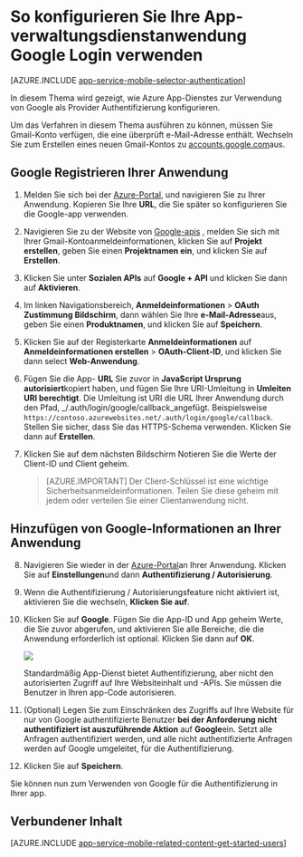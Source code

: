 <properties
    pageTitle="So konfigurieren Sie die Google-Authentifizierung für Ihre App Services-Anwendung"
    description="Informationen Sie zum Konfigurieren von Google-Authentifizierung für Ihre App Services-Anwendung."
    services="app-service"
    documentationCenter=""
    authors="mattchenderson"
    manager="erikre"
    editor=""/>

<tags
    ms.service="app-service-mobile"
    ms.workload="mobile"
    ms.tgt_pltfrm="na"
    ms.devlang="multiple"
    ms.topic="article"
    ms.date="10/01/2016"
    ms.author="mahender"/>

# <a name="how-to-configure-your-app-service-application-to-use-google-login"></a>So konfigurieren Sie Ihre App-verwaltungsdienstanwendung Google Login verwenden

[AZURE.INCLUDE [app-service-mobile-selector-authentication](../../includes/app-service-mobile-selector-authentication.md)]

In diesem Thema wird gezeigt, wie Azure App-Dienstes zur Verwendung von Google als Provider Authentifizierung konfigurieren.

Um das Verfahren in diesem Thema ausführen zu können, müssen Sie Gmail-Konto verfügen, die eine überprüft e-Mail-Adresse enthält. Wechseln Sie zum Erstellen eines neuen Gmail-Kontos zu [accounts.google.com](http://go.microsoft.com/fwlink/p/?LinkId=268302)aus.

## <a name="register"> </a>Google Registrieren Ihrer Anwendung

1. Melden Sie sich bei der [Azure-Portal], und navigieren Sie zu Ihrer Anwendung. Kopieren Sie Ihre **URL**, die Sie später so konfigurieren Sie die Google-app verwenden.

2. Navigieren Sie zu der Website von [Google-apis](http://go.microsoft.com/fwlink/p/?LinkId=268303) , melden Sie sich mit Ihrer Gmail-Kontoanmeldeinformationen, klicken Sie auf **Projekt erstellen**, geben Sie einen **Projektnamen ein**, und klicken Sie auf **Erstellen**.

3. Klicken Sie unter **Sozialen APIs** auf **Google + API** und klicken Sie dann auf **Aktivieren**.

4. Im linken Navigationsbereich, **Anmeldeinformationen** > **OAuth Zustimmung Bildschirm**, dann wählen Sie Ihre **e-Mail-Adresse**aus, geben Sie einen **Produktnamen**, und klicken Sie auf **Speichern**.

5. Klicken Sie auf der Registerkarte **Anmeldeinformationen** auf **Anmeldeinformationen erstellen** > **OAuth-Client-ID**, und klicken Sie dann select **Web-Anwendung**.

6. Fügen Sie die App- **URL** Sie zuvor in **JavaScript Ursprung autorisiert**kopiert haben, und fügen Sie Ihre URI-Umleitung in **Umleiten URI berechtigt**. Die Umleitung ist URI die URL Ihrer Anwendung durch den Pfad, _/.auth/login/google/callback_angefügt. Beispielsweise `https://contoso.azurewebsites.net/.auth/login/google/callback`. Stellen Sie sicher, dass Sie das HTTPS-Schema verwenden. Klicken Sie dann auf **Erstellen**.

7. Klicken Sie auf dem nächsten Bildschirm Notieren Sie die Werte der Client-ID und Client geheim.


    > [AZURE.IMPORTANT]
    Der Client-Schlüssel ist eine wichtige Sicherheitsanmeldeinformationen. Teilen Sie diese geheim mit jedem oder verteilen Sie einer Clientanwendung nicht.


## <a name="secrets"> </a>Hinzufügen von Google-Informationen an Ihrer Anwendung

8. Navigieren Sie wieder in der [Azure-Portal]an Ihrer Anwendung. Klicken Sie auf **Einstellungen**und dann **Authentifizierung / Autorisierung**.

9. Wenn die Authentifizierung / Autorisierungsfeature nicht aktiviert ist, aktivieren Sie die wechseln, **Klicken Sie auf**.

10. Klicken Sie auf **Google**. Fügen Sie die App-ID und App geheim Werte, die Sie zuvor abgerufen, und aktivieren Sie alle Bereiche, die die Anwendung erforderlich ist optional. Klicken Sie dann auf **OK**.

    ![][1]

    Standardmäßig App-Dienst bietet Authentifizierung, aber nicht den autorisierten Zugriff auf Ihre Websiteinhalt und -APIs. Sie müssen die Benutzer in Ihren app-Code autorisieren.

17. (Optional) Legen Sie zum Einschränken des Zugriffs auf Ihre Website für nur von Google authentifizierte Benutzer **bei der Anforderung nicht authentifiziert ist auszuführende Aktion** auf **Google**ein. Setzt alle Anfragen authentifiziert werden, und alle nicht authentifizierte Anfragen werden auf Google umgeleitet, für die Authentifizierung.

12. Klicken Sie auf **Speichern**.

Sie können nun zum Verwenden von Google für die Authentifizierung in Ihrer app.

## <a name="related-content"> </a>Verbundener Inhalt

[AZURE.INCLUDE [app-service-mobile-related-content-get-started-users](../../includes/app-service-mobile-related-content-get-started-users.md)]


<!-- Anchors. -->

<!-- Images. -->

[0]: ./media/app-service-mobile-how-to-configure-google-authentication/mobile-app-google-redirect.png
[1]: ./media/app-service-mobile-how-to-configure-google-authentication/mobile-app-google-settings.png

<!-- URLs. -->

[Google apis]: http://go.microsoft.com/fwlink/p/?LinkId=268303

[Azure-portal]: https://portal.azure.com/


